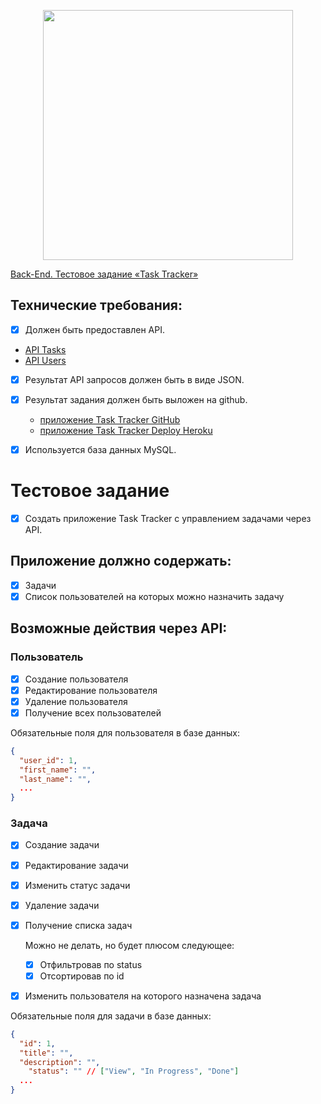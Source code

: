 <p align="center"><img src="https://res.cloudinary.com/dtfbvvkyp/image/upload/v1566331377/laravel-logolockup-cmyk-red.svg" width="400"></p>

[Back-End. Тестовое задание «Task Tracker»](https://www.notion.so/Back-End-Task-Tracker-4d0ad2be40aa4b7b8732e7c0b60e7fec)

## Технические требования:

-[x] Должен быть предоставлен API.

 - [API Tasks](https://github.com/splaa/task-traker/blob/master/bin/http/heroku-tasks.http)
 - [API Users](https://github.com/splaa/task-traker/blob/master/bin/http/heroku-user.http)
        
-[x] Результат API запросов должен быть в виде JSON.
-[x] Результат задания должен быть выложен на github.
    - [приложение Task Tracker GitHub](https://github.com/splaa/task-traker)
    - [приложение Task Tracker Deploy Heroku](http://task-traker.herokuapp.com/)
-[x] Используется база данных MySQL.
       



# **Тестовое задание**

- [x] Создать приложение Task Tracker с управлением задачами через API.

## Приложение должно содержать:

-[x] Задачи
-[x] Список пользователей на которых можно назначить задачу

## Возможные действия через API:

### Пользователь

-[x] Создание пользователя
-[x] Редактирование пользователя
-[x] Удаление пользователя
-[x] Получение всех пользователей

Обязательные поля для пользователя в базе данных:
```json
{
  "user_id": 1,
  "first_name": "",
  "last_name": "",
  ...
}
```

### Задача

-[x] Создание задачи
-[x] Редактирование задачи
-[x] Изменить статус задачи
-[x] Удаление задачи
-[x] Получение списка задач

    Можно не делать, но будет плюсом следующее:

    -[x] Отфильтровав по status
    -[x] Отсортировав по id
-[x] Изменить пользователя на которого назначена задача

Обязательные поля для задачи в базе данных:
```json
{
  "id": 1,
  "title": "",
  "description": "",
	"status": "" // ["View", "In Progress", "Done"]
  ...
}
```


